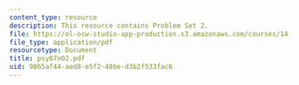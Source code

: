 ```yaml
---
content_type: resource
description: This resource contains Problem Set 2.
file: https://ol-ocw-studio-app-production.s3.amazonaws.com/courses/14-32-econometrics-spring-2007/9865af44aed8e5f2486ed3b2f533fac6_psy07n02.pdf
file_type: application/pdf
resourcetype: Document
title: psy07n02.pdf
uid: 9865af44-aed8-e5f2-486e-d3b2f533fac6
---
```

